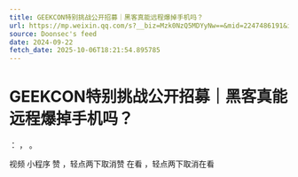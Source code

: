 ```yaml
---
title: GEEKCON特别挑战公开招募｜黑客真能远程爆掉手机吗？
url: https://mp.weixin.qq.com/s?__biz=Mzk0NzQ5MDYyNw==&mid=2247486191&idx=1&sn=660c8d6e6ab537523ed68d1f28c1f81a
source: Doonsec's feed
date: 2024-09-22
fetch_date: 2025-10-06T18:21:54.895785
---
```


# GEEKCON特别挑战公开招募｜黑客真能远程爆掉手机吗？

：
，
。

视频
小程序
赞
，轻点两下取消赞
在看
，轻点两下取消在看